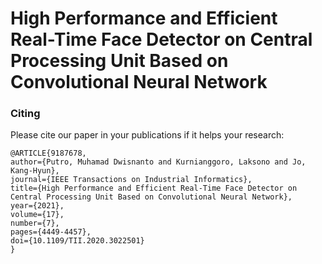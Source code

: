 # High Performance and Efficient Real-Time Face Detector on Central Processing Unit Based on Convolutional Neural Network

### Citing 

Please cite our paper in your publications if it helps your research:
   
    @ARTICLE{9187678,
    author={Putro, Muhamad Dwisnanto and Kurnianggoro, Laksono and Jo, Kang-Hyun},
    journal={IEEE Transactions on Industrial Informatics}, 
    title={High Performance and Efficient Real-Time Face Detector on Central Processing Unit Based on Convolutional Neural Network}, 
    year={2021},
    volume={17},
    number={7},
    pages={4449-4457},
    doi={10.1109/TII.2020.3022501}
    }

